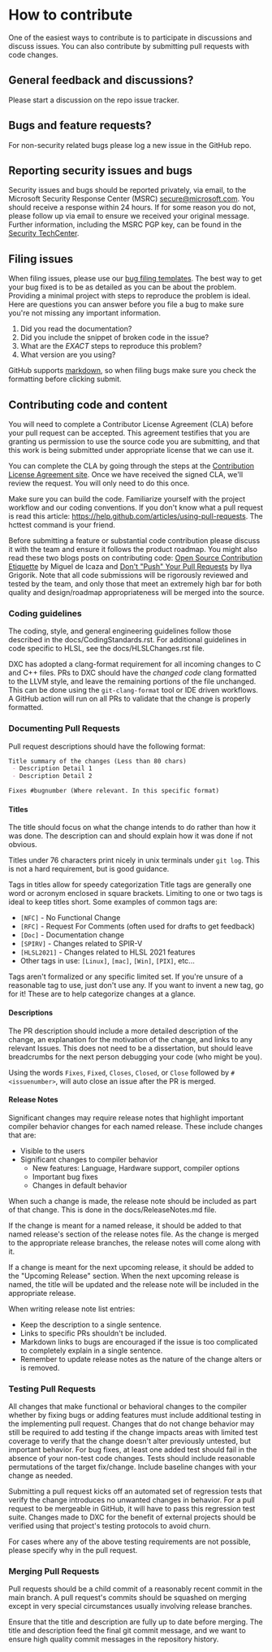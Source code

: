 # How to contribute

One of the easiest ways to contribute is to participate in discussions and discuss issues. You can also contribute by submitting pull requests with code changes.

## General feedback and discussions?

Please start a discussion on the repo issue tracker.

## Bugs and feature requests?

For non-security related bugs please log a new issue in the GitHub repo.

## Reporting security issues and bugs

Security issues and bugs should be reported privately, via email, to the Microsoft Security Response Center (MSRC) <secure@microsoft.com>. You should receive a response within 24 hours. If for some reason you do not, please follow up via email to ensure we received your original message. Further information, including the MSRC PGP key, can be found in the [Security TechCenter](https://technet.microsoft.com/en-us/security/ff852094.aspx).

## Filing issues

When filing issues, please use our [bug filing templates](https://github.com/aspnet/Home/wiki/Functional-bug-template).
The best way to get your bug fixed is to be as detailed as you can be about the problem.
Providing a minimal project with steps to reproduce the problem is ideal.
Here are questions you can answer before you file a bug to make sure you're not missing any important information.

1. Did you read the documentation?
2. Did you include the snippet of broken code in the issue?
3. What are the *EXACT* steps to reproduce this problem?
4. What version are you using?

GitHub supports [markdown](https://help.github.com/articles/github-flavored-markdown/), so when filing bugs make sure you check the formatting before clicking submit.

## Contributing code and content

You will need to complete a Contributor License Agreement (CLA) before your pull request can be accepted. This agreement testifies that you are granting us permission to use the source code you are submitting, and that this work is being submitted under appropriate license that we can use it.

You can complete the CLA by going through the steps at the [Contribution License Agreement site](https://cla.microsoft.com). Once we have received the signed CLA, we'll review the request. You will only need to do this once.

Make sure you can build the code. Familiarize yourself with the project workflow and our coding conventions. If you don't know what a pull request is read this article: <https://help.github.com/articles/using-pull-requests>. The hcttest command is your friend.

Before submitting a feature or substantial code contribution please discuss it with the team and ensure it follows the product roadmap. You might also read these two blogs posts on contributing code: [Open Source Contribution Etiquette](http://tirania.org/blog/archive/2010/Dec-31.html) by Miguel de Icaza and [Don't "Push" Your Pull Requests](https://www.igvita.com/2011/12/19/dont-push-your-pull-requests/) by Ilya Grigorik. Note that all code submissions will be rigorously reviewed and tested by the team, and only those that meet an extremely high bar for both quality and design/roadmap appropriateness will be merged into the source.

### Coding guidelines

The coding, style, and general engineering guidelines follow those described in the docs/CodingStandards.rst. For additional guidelines in code specific to HLSL, see the docs/HLSLChanges.rst file.

DXC has adopted a clang-format requirement for all incoming changes to C and C++ files. PRs to DXC should have the *changed code* clang formatted to the LLVM style, and leave the remaining portions of the file unchanged. This can be done using the `git-clang-format` tool or IDE driven workflows. A GitHub action will run on all PRs to validate that the change is properly formatted.

### Documenting Pull Requests

Pull request descriptions should have the following format:

```md
Title summary of the changes (Less than 80 chars)
 - Description Detail 1
 - Description Detail 2

Fixes #bugnumber (Where relevant. In this specific format)
```

#### Titles

The title should focus on what the change intends to do rather than how it was done.
The description can and should explain how it was done if not obvious.

Titles under 76 characters print nicely in unix terminals under `git log`.
This is not a hard requirement, but is good guidance.

Tags in titles allow for speedy categorization
Title tags  are generally one word or acronym enclosed in square brackets.
Limiting to one or two tags is ideal to keep titles short.
Some examples of common tags are:

- `[NFC]` - No Functional Change
- `[RFC]` - Request For Comments (often used for drafts to get feedback)
- `[Doc]` - Documentation change
- `[SPIRV]` - Changes related to SPIR-V
- `[HLSL2021]` - Changes related to HLSL 2021 features
- Other tags in use: `[Linux]`, `[mac]`, `[Win]`, `[PIX]`, etc...

Tags aren't formalized or any specific limited set.
If you're unsure of a reasonable tag to use, just don't use any.
If you want to invent a new tag, go for it!
These are to help categorize changes at a glance.

#### Descriptions

The PR description should include a more detailed description of the change,
 an explanation for the motivation of the change, and links to any relevant Issues.
This does not need to be a dissertation, but should leave breadcrumbs for the next person debugging your code (who might be you).

Using the words `Fixes`, `Fixed`, `Closes`, `Closed`, or `Close` followed by
 `#<issuenumber>`, will auto close an issue after the PR is merged.

#### Release Notes

Significant changes may require release notes that highlight important
 compiler behavior changes for each named release.
These include changes that are:

- Visible to the users
- Significant changes to compiler behavior
  - New features: Language, Hardware support, compiler options
  - Important bug fixes
  - Changes in default behavior

When such a change is made, the release note should be included as part of that change.
This is done in the docs/ReleaseNotes.md file.

If the change is meant for a named release, it should be added to that named release's section of the release notes file.
As the change is merged to the appropriate release branches, the release notes will come along with it.

If a change is meant for the next upcoming release, it should be added to the "Upcoming Release" section.
When the next upcoming release is named, the title will be updated and the release note will be included in the appropriate release.

When writing release note list entries:

- Keep the description to a single sentence.
- Links to specific PRs shouldn't be included.
- Markdown links to bugs are encouraged if the issue is too complicated to completely explain in a single sentence.
- Remember to update release notes as the nature of the change alters or is removed.

### Testing Pull Requests

All changes that make functional or behavioral changes to the compiler whether by fixing bugs or adding features
 must include additional testing in the implementing pull request.
Changes that do not change behavior may still be required to add testing if the change impacts areas with limited test coverage
 to verify that the change doesn't alter previously untested, but important behavior.
For bug fixes, at least one added test should fail in the absence of your non-test code changes.
Tests should include reasonable permutations of the target fix/change.
Include baseline changes with your change as needed.

Submitting a pull request kicks off an automated set of regression tests that verify the change introduces no unwanted changes in behavior.
For a pull request to be mergeable in GitHub, it will have to pass this regression test suite.
Changes made to DXC for the benefit of external projects should be verified using that project's testing protocols to avoid churn.

For cases where any of the above testing requirements are not possible, please specify why in the pull request.

### Merging Pull Requests

Pull requests should be a child commit of a reasonably recent commit in the main branch.
A pull request's commits should be squashed on merging except in very special circumstances usually involving release branches.

Ensure that the title and description are fully up to date before merging.
The title and description feed the final git commit message, and we want to ensure high quality commit messages in the repository history.
